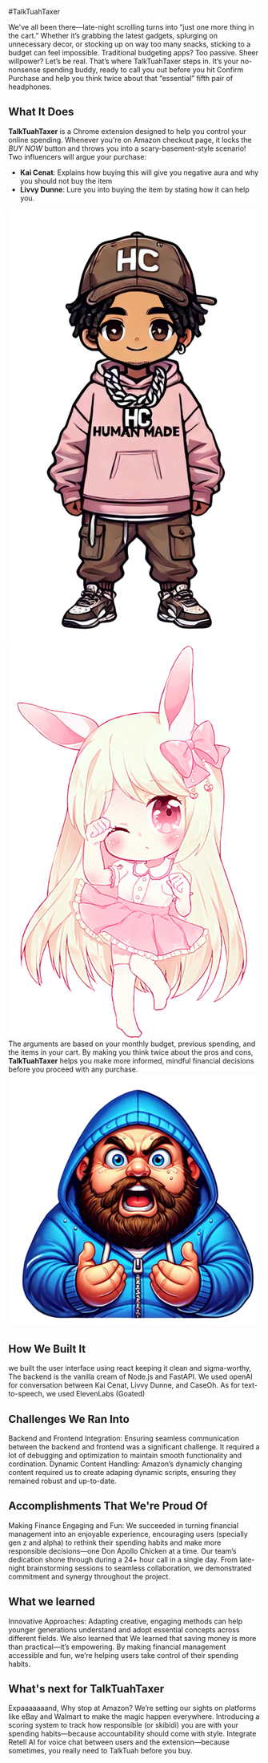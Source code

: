 #TalkTuahTaxer

We've all been there—late-night scrolling turns into “just one more thing in the cart.” Whether it’s grabbing the latest gadgets, splurging on unnecessary decor, or stocking up on way too many snacks, sticking to a budget can feel impossible. Traditional budgeting apps? Too passive. Sheer willpower? Let’s be real. That’s where TalkTuahTaxer steps in.
It’s your no-nonsense spending buddy, ready to call you out before you hit Confirm Purchase and help you think twice about that “essential” fifth pair of headphones.

## What It Does
**TalkTuahTaxer** is a Chrome extension designed to help you control your online spending. Whenever you're on Amazon checkout page, it locks the *BUY NOW* button and throws you into a scary-basement-style scenario! Two influencers will argue your purchase:
- **Kai Cenat**: Explains how buying this will give you negative aura and why you should not buy the item
- **Livvy Dunne**: Lure you into buying the item by stating how it can help you.

![Kai Cenat](talktuahtaxer/public/KaiCenat.png) ![Livvy Dunne](talktuahtaxer/public/LivvyDunne.png)
The arguments are based on your monthly budget, previous spending, and the items in your cart. By making you think twice about the pros and cons, **TalkTuahTaxer** helps you make more informed, mindful financial decisions before you proceed with any purchase.
![CaseOh](talktuahtaxer/public/CaseOh.png)

## How We Built It
we built the user interface using react keeping it clean and sigma-worthy, The backend is the vanilla cream of Node.js and FastAPI. We used openAI for conversation between Kai Cenat, Livvy Dunne, and CaseOh. As for text-to-speech, we used ElevenLabs (Goated)

## Challenges We Ran Into
Backend and Frontend Integration: Ensuring seamless communication between the backend and frontend was a significant challenge. It required a lot of debugging and optimization to maintain smooth functionality and cordination. 
Dynamic Content Handling: Amazon’s dynamicly changing content required us to create adaping dynamic scripts, ensuring they remained robust and up-to-date.

## Accomplishments That We're Proud Of
Making Finance Engaging and Fun: We succeeded in turning financial management into an enjoyable experience, encouraging users (specially gen z and alpha) to rethink their spending habits and make more responsible decisions—one Don Apollo Chicken at a time.
Our team’s dedication shone through during a 24+ hour call in a single day. From late-night brainstorming sessions to seamless collaboration, we demonstrated commitment and synergy throughout the project.

## What we learned
Innovative Approaches: Adapting creative, engaging methods can help younger generations understand and adopt essential concepts across different fields. We also learned that We learned that saving money is more than practical—it’s empowering. By making financial management accessible and fun, we’re helping users take control of their spending habits.

## What's next for TalkTuahTaxer
Expaaaaaaand, Why stop at Amazon? We’re setting our sights on platforms like eBay and Walmart to make the magic happen everywhere. Introducing a scoring system to track how responsible (or skibidi) you are with your spending habits—because accountability should come with style. Integrate Retell AI for voice chat between users and the extension—because sometimes, you really need to TalkTuah before you buy.
